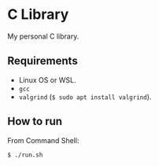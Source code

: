 # C Library

My personal C library.

## Requirements

- Linux OS or WSL.
- `gcc`
- `valgrind` (`$ sudo apt install valgrind`).

## How to run

From Command Shell:

```
$ ./run.sh
```
